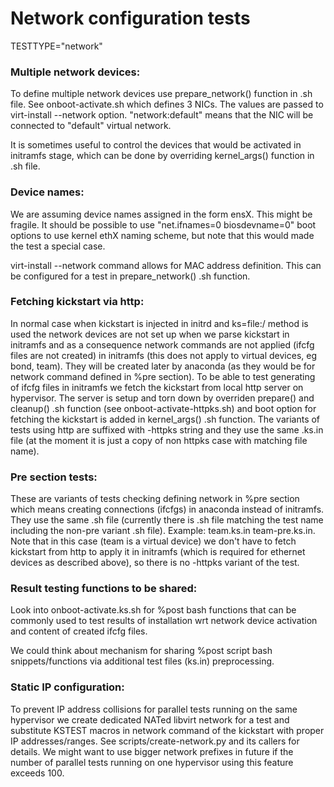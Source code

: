 # Network configuration tests

TESTTYPE="network"

### Multiple network devices:

To define multiple network devices use prepare_network() function in .sh file. See onboot-activate.sh which defines 3 NICs. The values are passed to virt-install --network option. "network:default" means that the NIC will be connected to "default" virtual network.

It is sometimes useful to control the devices that would be activated in initramfs stage, which can be done by overriding kernel_args() function in .sh file.

### Device names:

We are assuming device names assigned in the form ensX. This might be fragile. It should be possible to use "net.ifnames=0 biosdevname=0" boot options to use kernel ethX naming scheme, but note that this would made the test a special case.

virt-install --network command allows for MAC address definition. This can be configured for a test in prepare_network() .sh function.

### Fetching kickstart via http:

In normal case when kickstart is injected in initrd and ks=file:/ method is used the network devices are not set up when we parse kickstart in initramfs and as a consequence network commands are not applied (ifcfg files are not created) in initramfs (this does not apply to virtual devices, eg bond, team). They will be created later by anaconda (as they would be for network command defined in %pre section). To be able to test generating of ifcfg files in initramfs we fetch the kickstart from local http server on hypervisor. The server is setup and torn down by overriden prepare() and cleanup() .sh function (see onboot-activate-httpks.sh) and boot option for fetching the kickstart is added in kernel_args() .sh function. The variants of tests using http are suffixed with -httpks string and they use the same .ks.in file (at the moment it is just a copy of non httpks case with matching file name).

### Pre section tests:

These are variants of tests checking defining network in %pre section which means creating connections (ifcfgs) in anaconda instead of initramfs. They use the same .sh file (currently there is .sh file matching the test name including the non-pre variant .sh file). Example: team.ks.in team-pre.ks.in. Note that in this case (team is a virtual device) we don't have to fetch kickstart from http to apply it in initramfs (which is required for ethernet devices as described above), so there is no -httpks variant of the test.

### Result testing functions to be shared:

Look into onboot-activate.ks.sh for %post bash functions that can be commonly used to test results of installation wrt network device activation and content of created ifcfg files.

We could think about mechanism for sharing %post script bash snippets/functions via additional test files (ks.in) preprocessing.

### Static IP configuration:

To prevent IP address collisions for parallel tests running on the same hypervisor we create dedicated NATed libvirt network for a test and substitute KSTEST macros in network command of the kickstart with proper IP addresses/ranges. See scripts/create-network.py and its callers for details. We might want to use bigger network prefixes in future if the number of parallel tests running on one hypervisor using this feature exceeds 100.
